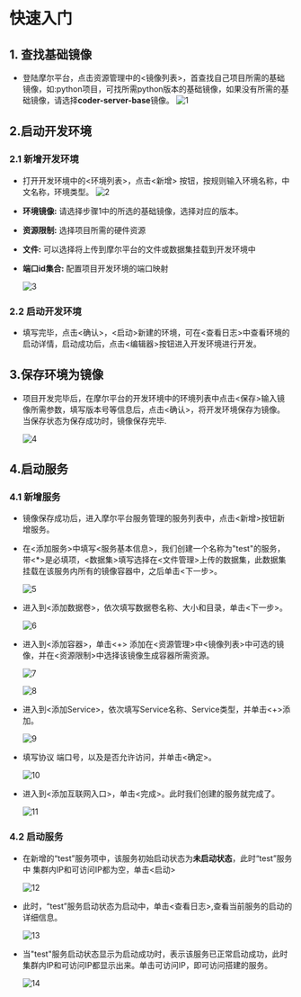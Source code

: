 # 快速入门

## 1. 查找基础镜像

* 登陆摩尔平台，点击资源管理中的<镜像列表>，首查找自己项目所需的基础镜像，如:python项目，可找所需python版本的基础镜像，如果没有所需的基础镜像，请选择**coder-server-base**镜像。
![1](/images/moore-base-1.png)

## 2.启动开发环境

### 2.1 新增开发环境

* 打开开发环境中的<环境列表>，点击<新增> 按钮，按规则输入环境名称，中文名称，环境类型。
  ![2](/images/moore-base-2.png)

* **环境镜像:** 请选择步骤1中的所选的基础镜像，选择对应的版本。

* **资源限制:** 选择项目所需的硬件资源

* **文件:** 可以选择将上传到摩尔平台的文件或数据集挂载到开发环境中

* **端口id集合:** 配置项目开发环境的端口映射

  ![3](/images/moore-base-3.png)

### 2.2 启动开发环境

* 填写完毕，点击<确认>，<启动>新建的环境，可在<查看日志>中查看环境的启动详情，启动成功后，点击<编辑器>按钮进入开发环境进行开发。

## 3.保存环境为镜像

* 项目开发完毕后，在摩尔平台的开发环境中的环境列表中点击<保存>输入镜像所需参数，填写版本号等信息后，点击<确认>，将开发环境保存为镜像。当保存状态为保存成功时，镜像保存完毕.

  ![4](/images/moore-base-4.png)

## 4.启动服务

### 4.1 新增服务
* 镜像保存成功后，进入摩尔平台服务管理的服务列表中，点击<新增>按钮新增服务。

* 在<添加服务>中填写<服务基本信息>，我们创建一个名称为"test"的服务，带<*>是必填项，<数据集>填写选择在<文件管理>上传的数据集，此数据集挂载在该服务内所有的镜像容器中，之后单击<下一步>。
  
  ![5](/images/moore-base-5.png)

* 进入到<添加数据卷>，依次填写数据卷名称、大小和目录，单击<下一步>。

  ![6](/images/moore-base-6.png)

* 进入到<添加容器>，单击<+> 添加在<资源管理>中<镜像列表>中可选的镜像，并在<资源限制>中选择该镜像生成容器所需资源。

  ![7](/images/moore-base-7.png)

  ![8](/images/moore-base-8.png)

* 进入到<添加Service>，依次填写Service名称、Service类型，并单击<+>添加。

  ![9](/images/moore-base-10.png)

* 填写协议 端口号，以及是否允许访问，并单击<确定>。

  ![10](/images/moore-base-11.png)

* 进入到<添加互联网入口>，单击<完成>。此时我们创建的服务就完成了。
  
  ![11](/images/moore-base-12.png)

### 4.2 启动服务

* 在新增的“test”服务项中，该服务初始启动状态为**未启动状态**，此时“test”服务中 集群内IP和可访问IP都为空，单击<启动>
  
  ![12](/images/moore-base-13.png)
  
* 此时，“test”服务启动状态为启动中，单击<查看日志>,查看当前服务的启动的详细信息。
  
  ![13](/images/moore-base-14.png)
  
* 当"test"服务启动状态显示为启动成功时，表示该服务已正常启动成功，此时集群内IP和可访问IP都显示出来。单击可访问IP，即可访问搭建的服务。
  
  ![14](/images/moore-base-15.png)
